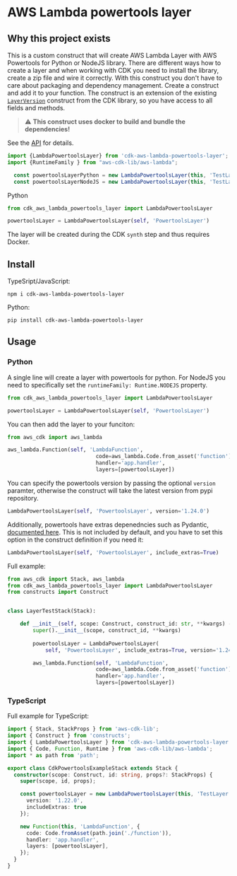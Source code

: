 # AWS Lambda powertools layer

## Why this project exists

This is a custom construct that will create AWS Lambda Layer with AWS Powertools for Python or NodeJS library. There are different
ways how to create a layer and when working with CDK you need to install the library, create a zip file and wire it
correctly. With this construct you don't have to care about packaging and dependency management. Create a construct
and add it to your function. The construct is an extension of the
existing [`LayerVersion`](https://docs.aws.amazon.com/cdk/api/v2/docs/aws-cdk-lib.aws_lambda.LayerVersion.html) construct
from the CDK library, so you have access to all fields and methods.

> ⚠️ **This construct uses docker to build and bundle the dependencies!**

See the [API](API.md) for details.

```typescript
import {LambdaPowertoolsLayer} from 'cdk-aws-lambda-powertools-layer';
import {RuntimeFamily } from "aws-cdk-lib/aws-lambda";

  const powertoolsLayerPython = new LambdaPowertoolsLayer(this, 'TestLayer', {runtimeFamily: RuntimeFamily.PYTHON});
  const powertoolsLayerNodeJS = new LambdaPowertoolsLayer(this, 'TestLayer', {runtimeFamily: RuntimeFamily.NODEJS});
```

Python

```python
from cdk_aws_lambda_powertools_layer import LambdaPowertoolsLayer

powertoolsLayer = LambdaPowertoolsLayer(self, 'PowertoolsLayer')
```

The layer will be created during the CDK `synth` step and thus requires Docker.

## Install

TypeSript/JavaScript:

```shell
npm i cdk-aws-lambda-powertools-layer
```

Python:

```shell
pip install cdk-aws-lambda-powertools-layer
```

## Usage

### Python

A single line will create a layer with powertools for python. For NodeJS you need to specifically set the `runtimeFamily: Runtime.NODEJS` property.

```python
from cdk_aws_lambda_powertools_layer import LambdaPowertoolsLayer

powertoolsLayer = LambdaPowertoolsLayer(self, 'PowertoolsLayer')
```

You can then add the layer to your funciton:

```python
from aws_cdk import aws_lambda

aws_lambda.Function(self, 'LambdaFunction',
                            code=aws_lambda.Code.from_asset('function'),
                            handler='app.handler',
                            layers=[powertoolsLayer])
```

You can specify the powertools version by passing the optional `version` paramter, otherwise the construct will take the
latest version from pypi repository.

```python
LambdaPowertoolsLayer(self, 'PowertoolsLayer', version='1.24.0')
```

Additionally, powertools have extras depenedncies such as
Pydantic, [documented here](https://awslabs.github.io/aws-lambda-powertools-python/latest/#lambda-layer). This is not
included by default, and you have to set this option in the construct definition if you need it:

```python
LambdaPowertoolsLayer(self, 'PowertoolsLayer', include_extras=True)
```

Full example:

```python
from aws_cdk import Stack, aws_lambda
from cdk_aws_lambda_powertools_layer import LambdaPowertoolsLayer
from constructs import Construct


class LayerTestStack(Stack):

    def __init__(self, scope: Construct, construct_id: str, **kwargs) -> None:
        super().__init__(scope, construct_id, **kwargs)
        
        powertoolsLayer = LambdaPowertoolsLayer(
            self, 'PowertoolsLayer', include_extras=True, version='1.24.0')

        aws_lambda.Function(self, 'LambdaFunction',
                            code=aws_lambda.Code.from_asset('function'),
                            handler='app.handler',
                            layers=[powertoolsLayer])

```

### TypeScript 

Full example for TypeScript:

```typescript
import { Stack, StackProps } from 'aws-cdk-lib';
import { Construct } from 'constructs';
import { LambdaPowertoolsLayer } from 'cdk-aws-lambda-powertools-layer';
import { Code, Function, Runtime } from 'aws-cdk-lib/aws-lambda';
import * as path from 'path';

export class CdkPowertoolsExampleStack extends Stack {
  constructor(scope: Construct, id: string, props?: StackProps) {
    super(scope, id, props);

    const powertoolsLayer = new LambdaPowertoolsLayer(this, 'TestLayer', {
      version: '1.22.0',
      includeExtras: true
    });

    new Function(this, 'LambdaFunction', {
      code: Code.fromAsset(path.join('./function')),
      handler: 'app.handler',
      layers: [powertoolsLayer],
    });
  }
}

```

